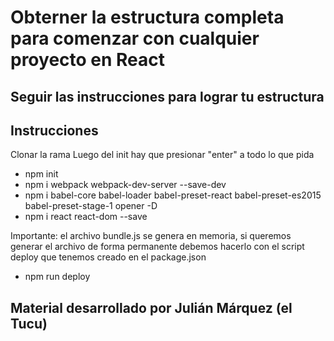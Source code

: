# Obterner la estructura completa para comenzar con cualquier proyecto en React

## Seguir las instrucciones para lograr tu estructura

Instrucciones
-------------
Clonar la rama
Luego del init hay que presionar "enter" a todo lo que pida

+ npm init
+ npm i webpack webpack-dev-server --save-dev
+ npm i babel-core babel-loader babel-preset-react babel-preset-es2015 babel-preset-stage-1 opener -D
+ npm i react react-dom --save

Importante: el archivo bundle.js se genera en memoria, si queremos generar el archivo de forma permanente
debemos hacerlo con el script deploy que tenemos creado en el package.json

+ npm run deploy

## Material desarrollado por Julián Márquez (el Tucu)

